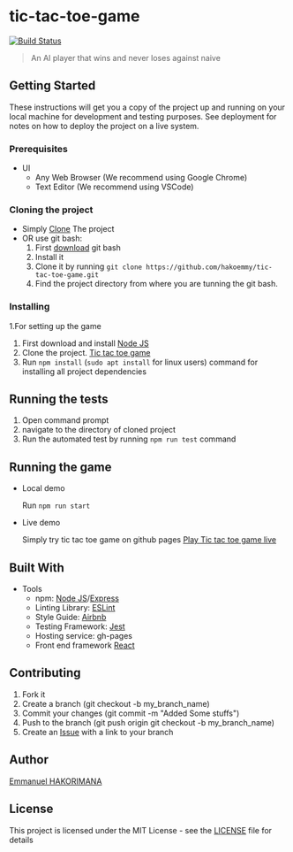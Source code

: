 # tic-tac-toe-game
[![Build Status](https://travis-ci.org/hakoemmy/tic-tac-toe-game.svg?branch=master)](https://travis-ci.org/hakoemmy/tic-tac-toe-game)
> An AI player that wins and never loses against naive

## Getting Started

These instructions will get you a copy of the project up and running on your local machine for development and testing purposes. See deployment for notes on how to deploy the project on a live system.

### Prerequisites

* UI 
   * Any Web Browser (We recommend using Google Chrome)
   * Text Editor (We recommend using VSCode)
  
### Cloning the project

* Simply [Clone](https://github.com/hakoemmy/tic-tac-toe-game/archive/develop.zip) The project
* OR use git bash:
   1. First [download](https://git-scm.com/downloads) git bash
   2. Install it
   3. Clone it by running `git clone https://github.com/hakoemmy/tic-tac-toe-game.git`
   4. Find the project directory from where you are tunning the git bash.

### Installing

1.For setting up the game

   1. First download and install [Node JS](https://nodejs.org/en/download/)
   2. Clone the project. [Tic tac toe game](https://github.com/hakoemmy/tic-tac-toe-game)
   3. Run `npm install` (`sudo apt install` for linux users) command for installing all project dependencies

## Running the tests

  1. Open command prompt
  2. navigate to the directory of cloned project
  3. Run the automated test by running `npm run test` command

## Running the game 
  - Local demo
  
      Run ```npm run start```
  - Live demo
  
     Simply try tic tac toe game on github pages [Play Tic tac toe game live](https://hakoemmy.github.io/tic-tac-toe-game/)
## Built With
* Tools
   * npm: [Node JS](https://nodejs.org/)/[Express](https://expressjs.com/)
   * Linting Library: [ESLint](https://eslint.org)
   * Style Guide: [Airbnb](https://github.com/airbnb/javascript)
   * Testing Framework: [Jest](https://jestjs.io/)
   * Hosting service: gh-pages
   * Front end framework [React](https://reactjs.org/)
  


## Contributing
   1. Fork it
   2. Create a branch (git checkout -b my_branch_name)
   3. Commit your changes (git commit -m "Added Some stuffs")
   4. Push to the branch (git push origin git checkout -b my_branch_name)
   5. Create an [Issue](https://github.com/hakoemmy/tic-tac-toe-game/issues) with a link to your branch


## Author

[Emmanuel HAKORIMANA](https://github.com/hakoemmy)

## License

This project is licensed under the MIT License - see the [LICENSE](LICENCE.md) file for details


